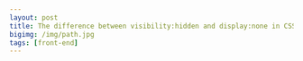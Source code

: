 ```yaml
---
layout: post
title: The difference between visibility:hidden and display:none in CSS
bigimg: /img/path.jpg
tags: [front-end]
---
```


